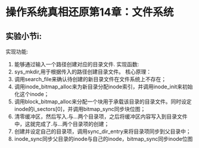 # 操作系统真相还原第14章：文件系统
## 实验小节i:
实现功能:
1. 能够通过输入一个路径创建对应的目录文件.
实现函数:
1. sys_mkdir,用于根据传入的路径创建目录文件。
核心原理：
1. 调用search_file来确认待创建的新目录文件在文件系统上不存在；
2. 调用inode_bitmap_alloc来为新目录分配inode索引，并调用inode_init来初始化这个inode；
3. 调用block_bitmap_alloc来分配一个块用于承载该目录的目录文件。同时设定inode的i_sectors[0]，并调用bitmap_sync同步块位图；
4. 清零缓冲区，然后写入.与…两个目录项，之后将缓冲区内容写入到目录文件中，这就完成了.与…两个目录项的创建；
5. 创建并设定自己的目录项，调用sync_dir_entry来将目录项同步到父目录中；
6. inode_sync同步父目录的inode与自己的inode，bitmap_sync同步inode位图
